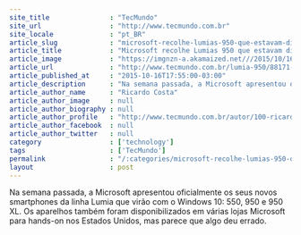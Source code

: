 ```yaml
---
site_title               : "TecMundo"
site_url                 : "http://www.tecmundo.com.br"
site_locale              : "pt_BR"
article_slug             : "microsoft-recolhe-lumias-950-que-estavam-disponiveis-para-hands-on"
article_title            : "Microsoft recolhe Lumias 950 que estavam disponíveis para hands-on"
article_image            : "https://imgnzn-a.akamaized.net///2015/10/16/16175351299715-t1200x480.jpg"
article_url              : "http://www.tecmundo.com.br/lumia-950/88171-microsoft-recolhe-lumias-950-disponiveis-hands-on.htm"
article_published_at     : "2015-10-16T17:55:00-03:00"
article_description      : "Na semana passada, a Microsoft apresentou oficialmente os seus novos smartphones da linha Lumia que virão com o Windows 10: 550, 950 e 950 XL. Os aparelhos também foram disponibilizados em várias lojas Microsoft para hands-on nos Estados Unidos, mas parece que algo deu errado."
article_author_name      : "Ricardo Costa"
article_author_image     : null
article_author_biography : null
article_author_profile   : "http://www.tecmundo.com.br/autor/100-ricardo-costa/"
article_author_facebook  : null
article_author_twitter   : null
category                 : ['technology']
tags                     : ['TecMundo']
permalink                : "/:categories/microsoft-recolhe-lumias-950-que-estavam-disponiveis-para-hands-on/"
layout                   : post
---
```


Na semana passada, a Microsoft apresentou oficialmente os seus novos smartphones da linha Lumia que virão com o Windows 10: 550, 950 e 950 XL. Os aparelhos também foram disponibilizados em várias lojas Microsoft para hands-on nos Estados Unidos, mas parece que algo deu errado.
